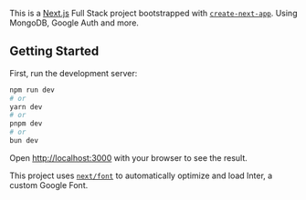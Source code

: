 This is a [Next.js](https://nextjs.org/) Full Stack project bootstrapped with [`create-next-app`](https://github.com/vercel/next.js/tree/canary/packages/create-next-app).
Using MongoDB, Google Auth and more.
## Getting Started

First, run the development server:

```bash
npm run dev
# or
yarn dev
# or
pnpm dev
# or
bun dev
```

Open [http://localhost:3000](http://localhost:3000) with your browser to see the result.

This project uses [`next/font`](https://nextjs.org/docs/basic-features/font-optimization) to automatically optimize and load Inter, a custom Google Font.
